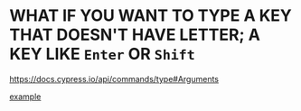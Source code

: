 # WHAT IF YOU WANT TO TYPE A KEY THAT DOESN'T HAVE LETTER; A KEY LIKE `Enter` OR `Shift`

<https://docs.cypress.io/api/commands/type#Arguments>

[example](cypress/e2e/02-second/1-keystrokes-spec.cy.js)